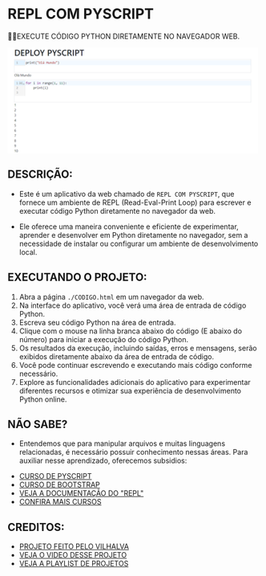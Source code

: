 # REPL COM PYSCRIPT
👨‍🏫EXECUTE CÓDIGO PYTHON DIRETAMENTE NO NAVEGADOR WEB.

<img src="FOTO.png" align="center" width="500"> <br>

## DESCRIÇÃO:
- Este é um aplicativo da web chamado de `REPL COM PYSCRIPT`, que fornece um ambiente de REPL (Read-Eval-Print Loop) para escrever e executar código Python diretamente no navegador da web.

- Ele oferece uma maneira conveniente e eficiente de experimentar, aprender e desenvolver em Python diretamente no navegador, sem a necessidade de instalar ou configurar um ambiente de desenvolvimento local.

## EXECUTANDO O PROJETO:
1. Abra a página `./CODIGO.html` em um navegador da web.
2. Na interface do aplicativo, você verá uma área de entrada de código Python.
3. Escreva seu código Python na área de entrada.
4. Clique com o mouse na linha branca abaixo do código (E abaixo do número) para iniciar a execução do código Python. 
5. Os resultados da execução, incluindo saídas, erros e mensagens, serão exibidos diretamente abaixo da área de entrada de código.
6. Você pode continuar escrevendo e executando mais código conforme necessário.
7. Explore as funcionalidades adicionais do aplicativo para experimentar diferentes recursos e otimizar sua experiência de desenvolvimento Python online.

## NÃO SABE?
- Entendemos que para manipular arquivos e muitas linguagens relacionadas, é necessário possuir conhecimento nessas áreas. Para auxiliar nesse aprendizado, oferecemos subsidios:
* [CURSO DE PYSCRIPT](https://github.com/VILHALVA/CURSO-DE-PYSCRIPT)
* [CURSO DE BOOTSTRAP](https://github.com/VILHALVA/CURSO-DE-BOOTSTRAP)
* [VEJA A DOCUMENTAÇÃO DO "REPL"](https://realpython.com/python-repl/)
* [CONFIRA MAIS CURSOS](https://github.com/VILHALVA?tab=repositories&q=+topic:CURSO)

## CREDITOS:
- [PROJETO FEITO PELO VILHALVA](https://github.com/VILHALVA)
- [VEJA O VIDEO DESSE PROJETO](https://youtu.be/2NUBDqkHyoA?si=2Jq4htc9sD0FxAMm)
- [VEJA A PLAYLIST DE PROJETOS](https://youtube.com/playlist?list=PLpdmBGJ6ELUJ2ujkBcMQ3n0D2J2exAVTs&si=ljt5tDj6-IU1Rn7w)

